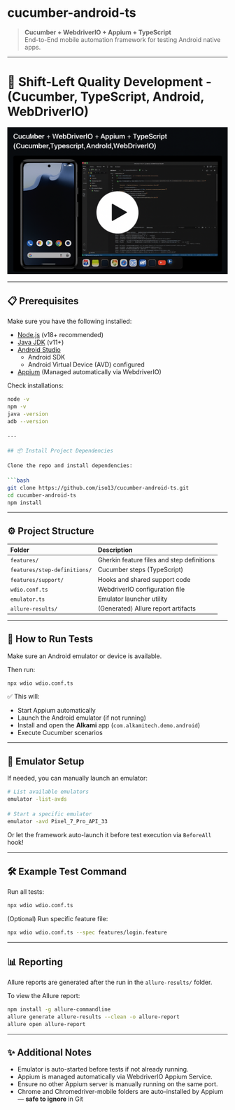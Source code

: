 # cucumber-android-ts

> **Cucumber + WebdriverIO + Appium + TypeScript**  
> End-to-End mobile automation framework for testing Android native apps.

---

# 🚀 Shift-Left Quality Development - (Cucumber, TypeScript, Android, WebDriverIO)

[![Watch the Demo](assets/thumbnail.png)](https://youtu.be/_GAgWSjvLFw)

---

## 📋 Prerequisites

Make sure you have the following installed:

- [Node.js](https://nodejs.org/) (v18+ recommended)
- [Java JDK](https://adoptium.net/) (v11+)
- [Android Studio](https://developer.android.com/studio)
  - Android SDK
  - Android Virtual Device (AVD) configured
- [Appium](https://appium.io/) (Managed automatically via WebdriverIO)

Check installations:

```bash
node -v
npm -v
java -version
adb --version

---

## 📦 Install Project Dependencies

Clone the repo and install dependencies:

```bash
git clone https://github.com/iso13/cucumber-android-ts.git
cd cucumber-android-ts
npm install
```

---

## ⚙️ Project Structure

| Folder | Description |
|:-------|:------------|
| `features/` | Gherkin feature files and step definitions |
| `features/step-definitions/` | Cucumber steps (TypeScript) |
| `features/support/` | Hooks and shared support code |
| `wdio.conf.ts` | WebdriverIO configuration file |
| `emulator.ts` | Emulator launcher utility |
| `allure-results/` | (Generated) Allure report artifacts |

---

## 🚀 How to Run Tests

Make sure an Android emulator or device is available.

Then run:

```bash
npx wdio wdio.conf.ts
```

✅ This will:

- Start Appium automatically
- Launch the Android emulator (if not running)
- Install and open the **Alkami** app (`com.alkamitech.demo.android`)
- Execute Cucumber scenarios

---

## 👥 Emulator Setup

If needed, you can manually launch an emulator:

```bash
# List available emulators
emulator -list-avds

# Start a specific emulator
emulator -avd Pixel_7_Pro_API_33
```

Or let the framework auto-launch it before test execution via `BeforeAll` hook!

---

## 🛠️ Example Test Command

Run all tests:

```bash
npx wdio wdio.conf.ts
```

(Optional) Run specific feature file:

```bash
npx wdio wdio.conf.ts --spec features/login.feature
```

---

## 📊 Reporting

Allure reports are generated after the run in the `allure-results/` folder.

To view the Allure report:

```bash
npm install -g allure-commandline
allure generate allure-results --clean -o allure-report
allure open allure-report
```

---

## ✨ Additional Notes

- Emulator is auto-started before tests if not already running.
- Appium is managed automatically via WebdriverIO Appium Service.
- Ensure no other Appium server is manually running on the same port.
- Chrome and Chromedriver-mobile folders are auto-installed by Appium — **safe to ignore** in Git